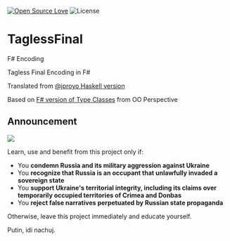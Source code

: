 [![Open Source Love](https://badges.frapsoft.com/os/v3/open-source.svg?v=103)](https://github.com/ellerbrock/open-source-badges/)
![License](https://img.shields.io/badge/License-Apache%202.0-blue.svg)

# TaglessFinal
F# Encoding

Tagless Final Encoding in F# 

Translated from [@jproyo Haskell version](https://jproyo.github.io/posts/2019-03-17-tagless-final-haskell.html)

Based on [F# version of Type Classes](http://www.fssnip.net/7Tr/title/F-version-of-Type-Classes-from-OO-Perspective) from OO Perspective

## Announcement

![](https://github.com/kgrzybek/modular-monolith-with-ddd/raw/master/docs/Images/glory_to_ukraine.jpg)

Learn, use and benefit from this project only if:

- You **condemn Russia and its military aggression against Ukraine**
- You **recognize that Russia is an occupant that unlawfully invaded a sovereign state**
- You **support Ukraine's territorial integrity, including its claims over temporarily occupied territories of Crimea and Donbas**
- You **reject false narratives perpetuated by Russian state propaganda**

Otherwise, leave this project immediately and educate yourself.

Putin, idi nachuj.
